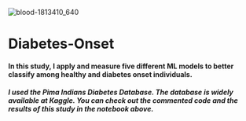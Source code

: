 ![blood-1813410_640](https://user-images.githubusercontent.com/73612432/102902955-6bb39080-444e-11eb-8a1c-4bb84cdf8abd.jpg)
# Diabetes-Onset
<h4>In this study, I apply and measure five different ML models to better classify among healthy and diabetes onset individuals.</h4>

<h5>I used the Pima Indians Diabetes Database. The database is widely available at Kaggle. You can check out the commented code and the results of this study in the notebook above.</h5>
